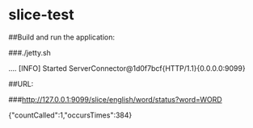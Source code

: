 # slice-test

##Build and run the application:

###./jetty.sh

....
[INFO] Started ServerConnector@1d0f7bcf{HTTP/1.1}{0.0.0.0:9099}

##URL:

###http://127.0.0.1:9099/slice/english/word/status?word=WORD

{"countCalled":1,"occursTimes":384}